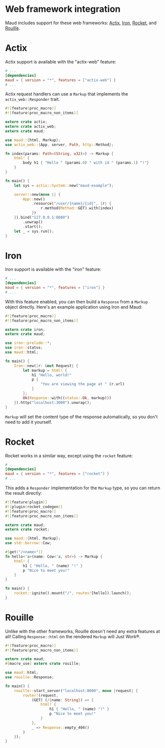 # Web framework integration

Maud includes support for these web frameworks: [Actix], [Iron], [Rocket], and [Rouille].

[Actix]: https://actix.rs/
[Iron]: http://ironframework.io
[Rocket]: https://rocket.rs/
[Rouille]: https://github.com/tomaka/rouille

# Actix

Actix support is available with the "actix-web" feature:

```toml
# ...
[dependencies]
maud = { version = "*", features = ["actix-web"] }
# ...
```

Actix request handlers can use a `Markup` that implements the `actix_web::Responder` trait.

```rust
#![feature(proc_macro)]
#![feature(proc_macro_non_items)]

extern crate actix;
extern crate actix_web;
extern crate maud;

use maud::{html, Markup};
use actix_web::{App, server, Path, http::Method};

fn index(params: Path<(String, u32)>) -> Markup {
    html! {
        body h1 { "Hello " (params.0) " with id " (params.1) "!"}
    }
}

fn main() { 
    let sys = actix::System::new("maud-example");

    server::new(move || {
        App::new()
            .resource("/user/{name}/{id}", |r| {
                r.method(Method::GET).with(index)
            })
    }).bind("127.0.0.1:8080")
        .unwrap()
        .start();
    let _ = sys.run();
}
```

# Iron

Iron support is available with the "iron" feature:

```toml
# ...
[dependencies]
maud = { version = "*", features = ["iron"] }
# ...
```

With this feature enabled, you can then build a `Response` from a `Markup` object directly. Here's an example application using Iron and Maud:

```rust
#![feature(proc_macro)]
#![feature(proc_macro_non_items)]

extern crate iron;
extern crate maud;

use iron::prelude::*;
use iron::status;
use maud::html;

fn main() {
    Iron::new(|r: &mut Request| {
        let markup = html! {
            h1 "Hello, world!"
            p {
                "You are viewing the page at " (r.url)
            }
        };
        Ok(Response::with((status::Ok, markup)))
    }).http("localhost:3000").unwrap();
}
```

`Markup` will set the content type of the response automatically, so you don't need to add it yourself.

# Rocket

Rocket works in a similar way, except using the `rocket` feature:

```toml
# ...
[dependencies]
maud = { version = "*", features = ["rocket"] }
# ...
```

This adds a `Responder` implementation for the `Markup` type, so you can return the result directly:

```rust
#![feature(plugin)]
#![plugin(rocket_codegen)]
#![feature(proc_macro)]
#![feature(proc_macro_non_items)]

extern crate maud;
extern crate rocket;

use maud::{html, Markup};
use std::borrow::Cow;

#[get("/<name>")]
fn hello<'a>(name: Cow<'a, str>) -> Markup {
    html! {
        h1 { "Hello, " (name) "!" }
        p "Nice to meet you!"
    }
}

fn main() {
    rocket::ignite().mount("/", routes![hello]).launch();
}
```

# Rouille

Unlike with the other frameworks, Rouille doesn't need any extra features at all! Calling `Response::html` on the rendered `Markup` will Just Work®.

```rust
#![feature(proc_macro)]
#![feature(proc_macro_non_items)]

extern crate maud;
#[macro_use] extern crate rouille;

use maud::html;
use rouille::Response;

fn main() {
    rouille::start_server("localhost:8000", move |request| {
        router!(request,
            (GET) (/{name: String}) => {
                html! {
                    h1 { "Hello, " (name) "!" }
                    p "Nice to meet you!"
                }
            },
            _ => Response::empty_404()
        )
    });
}
```
